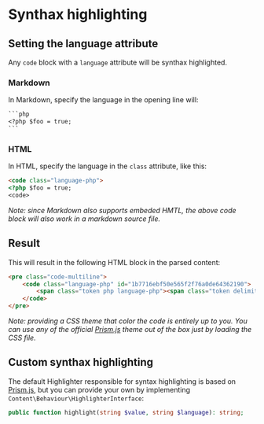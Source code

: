 # Synthax highlighting

## Setting the language attribute

Any `code` block with a `language` attribute will be synthax highlighted.

### Markdown

In Markdown, specify the language in the opening line will:

```markdown
​```php
<?php $foo = true;
​```
```

### HTML

In HTML, specify the language in the `class` attribute, like this:

```html
​<code class="language-php">
<?php $foo = true;
<code>
```

_Note: since Markdown also supports embeded HMTL, the above code block will also work in a markdown source file._

## Result

This will result in the following HTML block in the parsed content:

```html
<pre class="code-multiline">
    <code class="language-php" id="1b7716ebf50e565f2f76a0de64362190">
        <span class="token php language-php"><span class="token delimiter important">&lt;?php</span> <span class="token variable">$foo</span> <span class="token operator">=</span> <span class="token boolean constant">true</span><span class="token punctuation">;</span></span>
    </code>
</pre>
```

_Note: providing a CSS theme that color the code is entirely up to you. You can use any of the official [Prism.js](https://prismjs.com) theme out of the box just by loading the CSS file._

## Custom synthax highlighting

The default Highlighter responsible for syntax highlighting is based on [Prism.js](https://prismjs.com/), but you can provide your own by implementing `Content\Behaviour\HighlighterInterface`:

```php
public function highlight(string $value, string $language): string;
```
